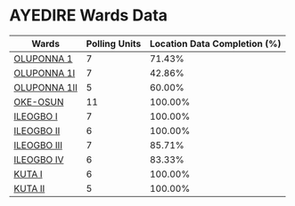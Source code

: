 
# AYEDIRE Wards Data

| Wards | Polling Units | Location Data Completion (%) |
| ---- | ----- | ------- |
| [OLUPONNA  1](./wards/17734-oluponna-1) | 7 | 71.43% |
| [OLUPONNA  1I](./wards/17735-oluponna-1i) | 7 | 42.86% |
| [OLUPONNA  1II](./wards/17736-oluponna-1ii) | 5 | 60.00% |
| [OKE-OSUN](./wards/17737-oke-osun) | 11 | 100.00% |
| [ILEOGBO  I](./wards/17738-ileogbo-i) | 7 | 100.00% |
| [ILEOGBO  II](./wards/17739-ileogbo-ii) | 6 | 100.00% |
| [ILEOGBO  III](./wards/17740-ileogbo-iii) | 7 | 85.71% |
| [ILEOGBO  IV](./wards/17741-ileogbo-iv) | 6 | 83.33% |
| [KUTA  I](./wards/17742-kuta-i) | 6 | 100.00% |
| [KUTA  II](./wards/17743-kuta-ii) | 5 | 100.00% |




